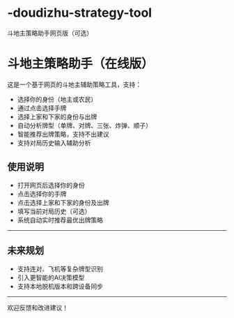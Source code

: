 # -doudizhu-strategy-tool
斗地主策略助手网页版（可选）
# 斗地主策略助手（在线版）

这是一个基于网页的斗地主辅助策略工具，支持：

- 选择你的身份（地主或农民）  
- 通过点击选择手牌  
- 选择上家和下家的身份与出牌  
- 自动分析牌型（单牌、对牌、三张、炸弹、顺子）  
- 智能推荐出牌策略，支持不出建议  
- 支持对局历史输入辅助分析  

## 使用说明

- 打开网页后选择你的身份  
- 点击选择你的手牌  
- 点击选择上家和下家的身份及出牌  
- 填写当前对局历史（可选）  
- 系统自动实时推荐最优出牌策略  

---

## 未来规划

- 支持连对、飞机等复杂牌型识别  
- 引入更智能的AI决策模型  
- 支持本地脱机版本和跨设备同步  

---

欢迎反馈和改进建议！
